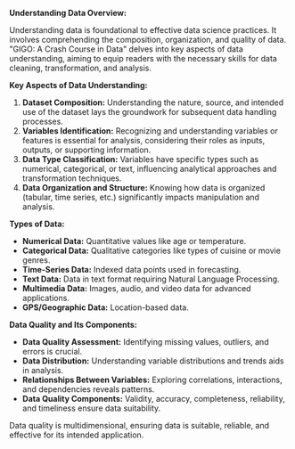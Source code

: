 **Understanding Data Overview:**

Understanding data is foundational to effective data science practices. It involves comprehending the composition, organization, and quality of data. "GIGO: A Crash Course in Data" delves into key aspects of data understanding, aiming to equip readers with the necessary skills for data cleaning, transformation, and analysis.

**Key Aspects of Data Understanding:**

1. **Dataset Composition:** Understanding the nature, source, and intended use of the dataset lays the groundwork for subsequent data handling processes.
2. **Variables Identification:** Recognizing and understanding variables or features is essential for analysis, considering their roles as inputs, outputs, or supporting information.
3. **Data Type Classification:** Variables have specific types such as numerical, categorical, or text, influencing analytical approaches and transformation techniques.
4. **Data Organization and Structure:** Knowing how data is organized (tabular, time series, etc.) significantly impacts manipulation and analysis.

**Types of Data:**

- **Numerical Data:** Quantitative values like age or temperature.
- **Categorical Data:** Qualitative categories like types of cuisine or movie genres.
- **Time-Series Data:** Indexed data points used in forecasting.
- **Text Data:** Data in text format requiring Natural Language Processing.
- **Multimedia Data:** Images, audio, and video data for advanced applications.
- **GPS/Geographic Data:** Location-based data.

**Data Quality and Its Components:**

- **Data Quality Assessment:** Identifying missing values, outliers, and errors is crucial.
- **Data Distribution:** Understanding variable distributions and trends aids in analysis.
- **Relationships Between Variables:** Exploring correlations, interactions, and dependencies reveals patterns.
- **Data Quality Components:** Validity, accuracy, completeness, reliability, and timeliness ensure data suitability.

Data quality is multidimensional, ensuring data is suitable, reliable, and effective for its intended application. 
